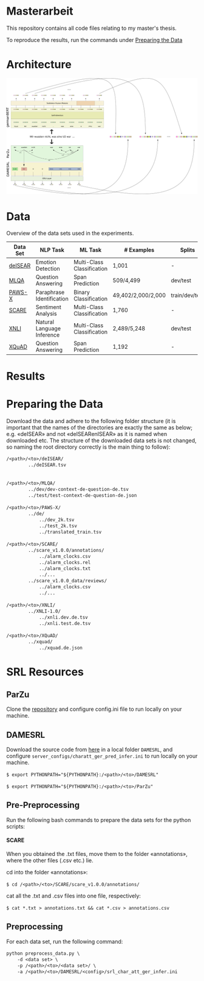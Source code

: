# Masterarbeit

This repository contains all code files relating to my master's thesis.

To reproduce the results, run the commands under [Preparing the Data](#preparing-the-data)

# Architecture

![GLIBERT Architecture](thesis/clvorlage/images/architecture.png)

# Data

Overview of the data sets used in the experiments.

| Data Set | NLP Task | ML Task | \# Examples | Splits |
| -------- | -------- | ------- | ----------- | ------ |
| [deISEAR](https://www.ims.uni-stuttgart.de/forschung/ressourcen/korpora/deisear/) |  Emotion Detection | Multi-Class Classification  | 1,001 | - |
| [MLQA](https://github.com/facebookresearch/MLQA) | Question Answering | Span Prediction | 509/4,499 | dev/test |
| [PAWS-X](https://github.com/google-research-datasets/paws/tree/master/pawsx) | Paraphrase Identification | Binary Classification | 49,402/2,000/2,000 | train/dev/test |
| [SCARE](http://romanklinger.de/scare/) | Sentiment Analysis | Multi-Class Classification | 1,760 | - |
| [XNLI](https://cims.nyu.edu/~sbowman/xnli/) | Natural Language Inference | Multi-Class Classification |  2,489/5,248 | dev/test |
| [XQuAD](https://github.com/deepmind/xquad) | Question Answering | Span Prediction |  1,192 | - |

<!-- | [SCARE Reviews](http://romanklinger.de/scare/) |  Sentiment Analysis | Multi-Class Classification | 802,860 | - | -->

# Results

# Preparing the Data

Download the data and adhere to the following folder structure (it is important that the names of the directories are exactly the same as below; e.g. «deISEAR» and not «deISEARenISEAR» as it is named when downloaded etc. The structure of the downloaded data sets is not changed, so naming the root directory correctly is the main thing to follow):

	/<path>/<to>/deISEAR/
			../deISEAR.tsv


	/<path>/<to>/MLQA/
			../dev/dev-context-de-question-de.tsv
			../test/test-context-de-question-de.json

	/<path>/<to>/PAWS-X/
			../de/
				../dev_2k.tsv
				../test_2k.tsv
				../translated_train.tsv

	/<path>/<to>/SCARE/
			../scare_v1.0.0/annotations/
				../alarm_clocks.csv
				../alarm_clocks.rel
				../alarm_clocks.txt
				../...
			../scare_v1.0.0_data/reviews/
				../alarm_clocks.csv
				../...

	/<path>/<to>/XNLI/
			../XNLI-1.0/
				../xnli.dev.de.tsv
				../xnli.test.de.tsv

	/<path>/<to>/XQuAD/
			../xquad/
				../xquad.de.json


# SRL Resources

## ParZu

Clone the [repository](https://github.com/rsennrich/ParZu/) and configure
config.ini file to run locally on your machine.

## DAMESRL

Download the source code from [here](https://liir.cs.kuleuven.be/software_pages/damesrl.php)
in a local folder `DAMESRL`, and configure `server_configs/charatt_ger_pred_infer.ini` to run
locally on your machine.


`$ export PYTHONPATH="${PYTHONPATH}:/<path>/<to>/DAMESRL"`

`$ export PYTHONPATH="${PYTHONPATH}:/<path>/<to>/ParZu"`

## Pre-Preprocessing

Run the following bash commands to prepare the data sets for the python scripts:

#### SCARE

When you obtained the .txt files, move them to the folder «annotations», where the other files (.csv etc.) lie.

cd into the folder «annotations»:

`$ cd /<path>/<to>/SCARE/scare_v1.0.0/annotations/`

cat all the .txt and .csv files into one file, respectively:

`$ cat *.txt > annotations.txt && cat *.csv > annotations.csv`

<!-- #### SCARE Reviews

cd into the folder «reviews»:

`$ cd /<path>/<to>/SCARE/scare_v1.0.0_data/reviews/`

cat all the .csv files into one .csv files:

`$ cat *.csv > reviews.csv` -->

## Preprocessing

For each data set, run the following command:

	python preprocess_data.py \
		-d <data set> \
		-p /<path>/<to>/<data set>/ \
		-a /<path>/<to>/DAMESRL/<config>/srl_char_att_ger_infer.ini



